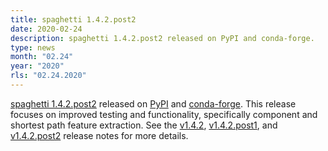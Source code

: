```yaml
---
title: spaghetti 1.4.2.post2
date: 2020-02-24
description: spaghetti 1.4.2.post2 released on PyPI and conda-forge.
type: news
month: "02.24"
year: "2020"
rls: "02.24.2020"
---
```


<a href="https://pysal.org/spaghetti/">spaghetti 1.4.2.post2</a> released on <a href="https://pypi.org/project/spaghetti/1.4.2.post2/">PyPI</a> and <a href="https://anaconda.org/conda-forge/spaghetti">conda-forge</a>. This release focuses on improved testing and functionality, specifically component and shortest path feature extraction. See the <a href="https://github.com/pysal/spaghetti/releases/tag/v1.4.2">v1.4.2</a>, <a href="https://github.com/pysal/spaghetti/releases/tag/v1.4.2post1">v1.4.2.post1</a>, and <a href="https://github.com/pysal/spaghetti/releases/tag/v1.4.2.post2">v1.4.2.post2</a> release notes for more details.
